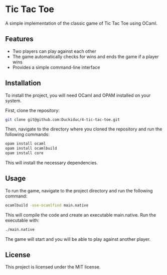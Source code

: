 # Tic Tac Toe

A simple implementation of the classic game of Tic Tac Toe using OCaml.

## Features

* Two players can play against each other
* The game automatically checks for wins and ends the game if a player wins
* Provides a simple command-line interface

## Installation

To install the project, you will need OCaml and OPAM installed on your system.

First, clone the repository:

```sh
git clone git@github.com:Duckiduc/4-tic-tac-toe.git
```
Then, navigate to the directory where you cloned the repository and run the following commands:

```sh
opam install ocaml
opam install ocamlbuild
opam install core
```
This will install the necessary dependencies.

## Usage

To run the game, navigate to the project directory and run the following command:

```sh
ocamlbuild -use-ocamlfind main.native
```
This will compile the code and create an executable main.native. Run the executable with:

```sh
./main.native
```
The game will start and you will be able to play against another player.

## License

This project is licensed under the MIT license.
